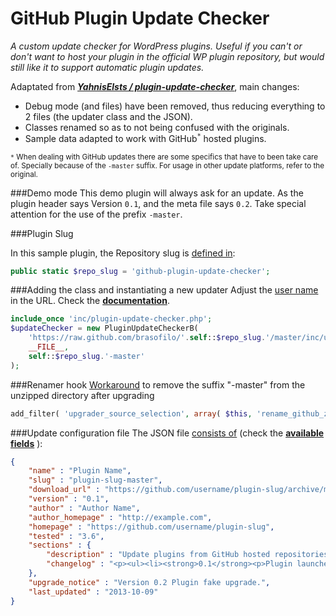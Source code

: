 GitHub Plugin Update Checker
===========================

*A custom update checker for WordPress plugins. 
Useful if you can't or don't want to host your plugin in the official WP plugin repository, 
but would still like it to support automatic plugin updates.*

Adaptated from [***YahnisElsts / plugin-update-checker***](https://github.com/YahnisElsts/plugin-update-checker), main changes:
 - Debug mode (and files) have been removed, thus reducing everything to 2 files (the updater class and the JSON). 
 - Classes renamed so as to not being confused with the originals.
 - Sample data adapted to work with GitHub<sup>`*`</sup> hosted plugins.

<sup>`*` When dealing with GitHub updates there are some specifics that have to been take care of. 
Specially because of the `-master` suffix. 
For usage in other update platforms, refer to the original.</sup>

###Demo mode
This demo plugin will always ask for an update. As the plugin header says Version `0.1`, 
and the meta file says `0.2`. Take special attention for the use of the prefix `-master`.


###Plugin Slug

In this sample plugin, the Repository slug is [defined in](/plugin-example.php#L24):

```php
public static $repo_slug = 'github-plugin-update-checker';
```

###Adding the class and instantiating a new updater
Adjust the [user name](/plugin-example.php#L57) in the URL. Check the [**documentation**](http://w-shadow.com/blog/2010/09/02/automatic-updates-for-any-plugin/).

```php
include_once 'inc/plugin-update-checker.php';
$updateChecker = new PluginUpdateCheckerB(
    'https://raw.github.com/brasofilo/'.self::$repo_slug.'/master/inc/update.json', 
    __FILE__, 
    self::$repo_slug.'-master'
);
```

###Renamer hook
[Workaround](/plugin-example.php#L102) to remove the suffix "-master" from the unzipped directory after upgrading

```php
add_filter( 'upgrader_source_selection', array( $this, 'rename_github_zip' ), 1, 3 );
```

###Update configuration file
The JSON file [consists of](/inc/update.json) (check the [**available fields**](http://goo.gl/rQxS5o) ):

```json
{
    "name" : "Plugin Name",
    "slug" : "plugin-slug-master",
    "download_url" : "https://github.com/username/plugin-slug/archive/master.zip",
    "version" : "0.1",
    "author" : "Author Name",
    "author_homepage" : "http://example.com",
    "homepage" : "https://github.com/username/plugin-slug",
    "tested" : "3.6",
    "sections" : {
        "description" : "Update plugins from GitHub hosted repositories.",
        "changelog" : "<p><ul><li><strong>0.1</strong><p>Plugin launched.</p></li></ul>"
    },
    "upgrade_notice" : "Version 0.2 Plugin fake upgrade.",
    "last_updated" : "2013-10-09"
}
```


